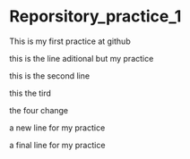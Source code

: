 # Reporsitory_practice_1
This is my first practice at github

this is the line aditional but my practice

this is the second line

this the tird

the four change

a new line for my practice 

a final line for my practice
